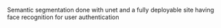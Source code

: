 Semantic segmentation done with unet and a fully deployable site having face recognition for user authentication
